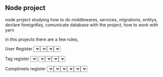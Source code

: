 ## Node project
node project
studying how to do  middlewares, services, migrations, entitys, declare foreignKey, comunicate database with the project, 
how to work with yarn 

in this projects there are a few rules, 

User Register
<select>[x]the user needs to be authenticated to make a compliment<select>
<select>[x]is not allowed to register two users with the same email, nor with no email<select>

Tag register
<select>[x]only adms can register</select>
<select>[x]only possible to register a tag with name<select>
<select>[x] not allowed to register tags with same name<select>

Complimets register
<select>[] not allowed to register a compliment for myself<select>
<select>[]only possible to make compliments for valid users<select>
<select>[]the user need to be register in the aplication<select>
